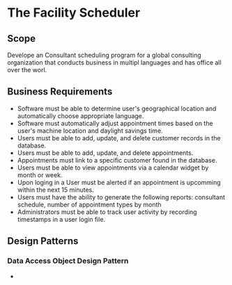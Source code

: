 # The Facility Scheduler

## Scope
Develope an Consultant scheduling program for a global consulting organization that conducts business in multipl languages and has office all over the worl.

## Business Requirements

- Software must be able to determine user's geographical location and automatically choose appropriate language.
- Software must automatically adjust appointment times based on the user's machine location and daylight savings time.
- Users must be able to add, update, and delete customer records in the database.
- Users must be able to add, update, and delete appointments.
- Appointments must link to a specific customer found in the database.
- Users must be able to view appointments via a calendar widget by month or week.
- Upon loging in a User must be alerted if an appointment is upcomming within the next 15 minutes.
- Users must have the ability to generate the following reports: consultant schedule, number of appointment types by month
- Administrators must be able to track user activity by recording timestamps in a user login file.
  
## Design Patterns

### Data Access Object Design Pattern
  - 
